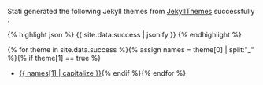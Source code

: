 Stati generated the following Jekyll themes from [JekyllThemes](http://jekyllthemes.org/) successfully : 

{% highlight json %}
{{ site.data.success | jsonify }}
{% endhighlight %}

{% for theme in site.data.success %}{% assign names = theme[0] | split:"_" %}{% if theme[1] == true %}
- [{{ names[1] | capitalize }}](https://github.com/{{names[0]}}/{{names[1]}}){% endif %}{% endfor %}
